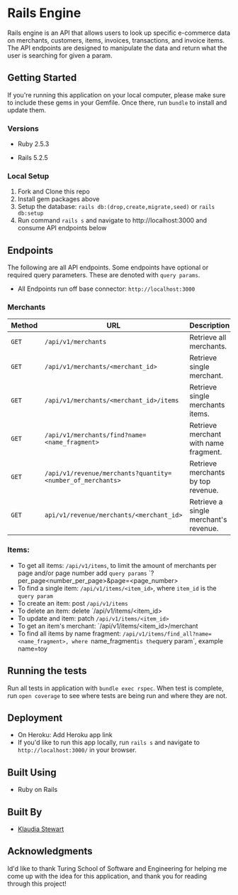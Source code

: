 # Rails Engine 

Rails engine is an API that allows users to look up specific e-commerce data on merchants, customers, items, invoices, transactions, and invoice items. The API endpoints are designed to manipulate the data and return what the user is searching for given a param. 

## Getting Started

If you're running this application on your local computer, please make sure to include these gems in your Gemfile. Once there, run `bundle` to install and update them.

### Versions

- Ruby 2.5.3

- Rails 5.2.5

### Local Setup

1. Fork and Clone this repo
2. Install gem packages above
3. Setup the database: `rails db:(drop,create,migrate,seed)` or `rails db:setup`
4. Run command `rails s` and navigate to http://localhost:3000 and consume API endpoints below 

## Endpoints 
The following are all API endpoints. Some endpoints have optional or required query parameters. These are denoted with `query params`. 
 - All Endpoints run off base connector: `http://localhost:3000`

### Merchants 

| Method   | URL                                      | Description                              |
| -------- | ---------------------------------------- | ---------------------------------------- |
| `GET`    | `/api/v1/merchants`                             | Retrieve all merchants.                      |
| `GET`   | `/api/v1/merchants/<merchant_id>`                             | Retrieve single merchant.                       |
| `GET`    | `/api/v1/merchants/<merchant_id>/items`                          | Retrieve single merchants items.                       |
| `GET`  | `/api/v1/merchants/find?name=<name_fragment>`                          | Retrieve merchant with name fragment.                 |
| `GET`   | `/api/v1/revenue/merchants?quantity=<number_of_merchants>`                 | Retrieve merchants by top revenue.                 |
| `GET`   | `api/v1/revenue/merchants/<merchant_id>` | Retrieve a single merchant's revenue.

### Items:

 - To get all items: `/api/v1/items`, to limit the amount of merchants per page and/or page number add `query params` `?per_page<number_per_page>&page=<page_number>
 - To find a single item: `/api/v1/items/<item_id>`, where `item_id` is the `query param`
 - To create an item: post `/api/v1/items` 
 - To delete an item: delete `/api/v1/items/<item_id>
 - To update and item: patch `/api/v1/items/<item_id>`
 - To get an item's merchant: `/api/v1/items/<item_id>/merchant
 - To find all items by name fragment: `/api/v1/items/find_all?name=<name_fragment>, where `name_fragment` is the `query param`, example name=toy

## Running the tests

Run all tests in application with `bundle exec rspec`. When test is complete, run `open coverage` to see where tests are being run and where they are not.

## Deployment

- On Heroku: Add Heroku app link
- If you'd like to run this app locally, run `rails s` and navigate to `http://localhost:3000/` in your browser.

## Built Using

  - Ruby on Rails

## Built By

- [Klaudia Stewart](https://github.com/klaudiastewart)

## Acknowledgments

Id'd like to thank Turing School of Software and Engineering for helping me come up with the idea for this application, and thank you for reading through this project!
